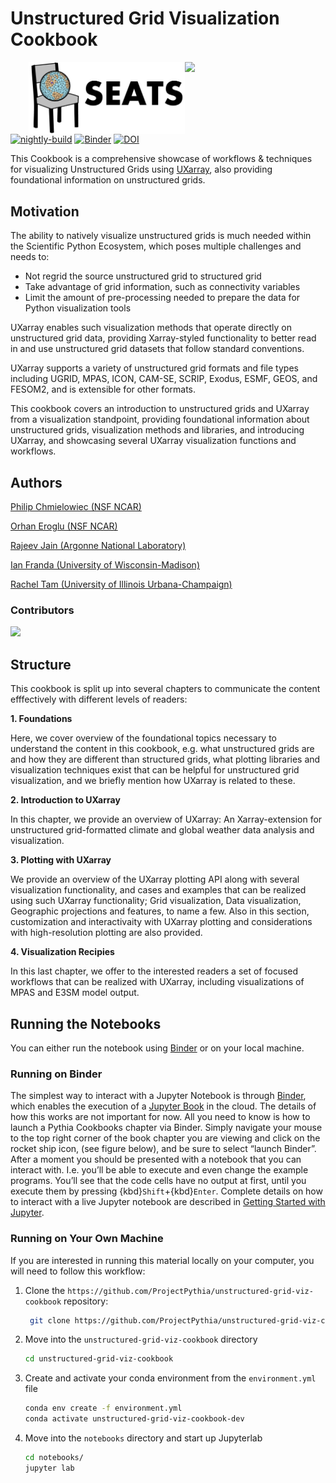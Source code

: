 # Unstructured Grid Visualization Cookbook

<p align="center">
  <img style="float: right;" src="https://raijin.ucar.edu/_static/images/logos/ProjectRaijin_Logo.png" width="225" />
  <img style="float: right;" src="https://raw.githubusercontent.com/ProjectPythia/unstructured-grid-viz-cookbook/main/notebooks/images/logos/SEATSLogoTransparent.png" width="250" />
</p>

[![nightly-build](https://github.com/ProjectPythia/unstructured-grid-viz-cookbook/actions/workflows/nightly-build.yaml/badge.svg)](https://github.com/ProjectPythia/unstructured-grid-viz-cookbook/actions/workflows/nightly-build.yaml)
[![Binder](https://binder.projectpythia.org/badge_logo.svg)](https://binder.projectpythia.org/v2/gh/ProjectPythia/unstructured-grid-viz-cookbook.git/main?labpath=notebooks)
[![DOI](https://zenodo.org/badge/DOI/10.5281/zenodo.10403389.svg)](https://doi.org/10.5281/zenodo.10403389)

This Cookbook is a comprehensive showcase of workflows & techniques for visualizing Unstructured Grids using [UXarray](https://uxarray.readthedocs.io/),
also providing foundational information on unstructured grids.

## Motivation

The ability to natively visualize unstructured grids is much needed within the Scientific Python Ecosystem,
which poses multiple challenges and needs to:

- Not regrid the source unstructured grid to structured grid
- Take advantage of grid information, such as connectivity variables
- Limit the amount of pre-processing needed to prepare the data for Python visualization tools

UXarray enables such visualization methods that operate directly on unstructured grid data, providing
Xarray-styled functionality to better read in and use unstructured grid datasets that follow standard
conventions.

UXarray supports a variety of unstructured grid formats and file types including UGRID, MPAS, ICON, CAM-SE,
SCRIP, Exodus, ESMF, GEOS, and FESOM2, and is extensible for other formats.

This cookbook covers an introduction to unstructured grids and UXarray from a visualization standpoint,
providing foundational information about unstructured grids, visualization methods and libraries, and
introducing UXarray, and showcasing several UXarray visualization functions and workflows.

## Authors

[Philip Chmielowiec (NSF NCAR)](https://github.com/philipc2)

[Orhan Eroglu (NSF NCAR)](https://github.com/erogluorhan)

[Rajeev Jain (Argonne National Laboratory)](https://github.com/rajeeja)

[Ian Franda (University of Wisconsin-Madison)](https://github.com/ifranda)

[Rachel Tam (University of Illinois Urbana-Champaign)](https://github.com/rytam2)

### Contributors

<a href="https://github.com/ProjectPythia/unstructured-grid-viz-cookbook/graphs/contributors">
  <img src="https://contrib.rocks/image?repo=ProjectPythia/unstructured-grid-viz-cookbook" />
</a>

## Structure

This cookbook is split up into several chapters to communicate the content efffectively with different
levels of readers:

**1. Foundations**

Here, we cover overview of the foundational topics necessary to understand the content in this cookbook,
e.g. what unstructured grids are and how they are different than structured grids, what plotting libraries
and visualization techniques exist that can be helpful for unstructured grid visualization, and we briefly
mention how UXarray is related to these.

**2. Introduction to UXarray**

In this chapter, we provide an overview of UXarray: An Xarray-extension for unstructured grid-formatted
climate and global weather data analysis and visualization.

**3. Plotting with UXarray**

We provide an overview of the UXarray plotting API along with several visualization functionality, and cases
and examples that can be realized using such UXarray functionality; Grid visualization, Data visualization,
Geographic projections and features, to name a few. Also in this section, customization and interactivaity
with UXarray plotting and considerations with high-resolution plotting are also provided.

**4. Visualization Recipies**

In this last chapter, we offer to the interested readers a set of focused workflows that can be realized
with UXarray, including visualizations of MPAS and E3SM model output.

## Running the Notebooks

You can either run the notebook using [Binder](https://binder.projectpythia.org/) or on your local machine.

### Running on Binder

The simplest way to interact with a Jupyter Notebook is through
[Binder](https://binder.projectpythia.org/), which enables the execution of a
[Jupyter Book](https://jupyterbook.org) in the cloud. The details of how this works are not
important for now. All you need to know is how to launch a Pythia
Cookbooks chapter via Binder. Simply navigate your mouse to
the top right corner of the book chapter you are viewing and click
on the rocket ship icon, (see figure below), and be sure to select
“launch Binder”. After a moment you should be presented with a
notebook that you can interact with. I.e. you’ll be able to execute
and even change the example programs. You’ll see that the code cells
have no output at first, until you execute them by pressing
{kbd}`Shift`\+{kbd}`Enter`. Complete details on how to interact with
a live Jupyter notebook are described in [Getting Started with
Jupyter](https://foundations.projectpythia.org/foundations/getting-started-jupyter).

### Running on Your Own Machine

If you are interested in running this material locally on your computer, you will need to follow this workflow:

1. Clone the `https://github.com/ProjectPythia/unstructured-grid-viz-cookbook` repository:

   ```bash
    git clone https://github.com/ProjectPythia/unstructured-grid-viz-cookbook.git
   ```

1. Move into the `unstructured-grid-viz-cookbook` directory
   ```bash
   cd unstructured-grid-viz-cookbook
   ```
1. Create and activate your conda environment from the `environment.yml` file
   ```bash
   conda env create -f environment.yml
   conda activate unstructured-grid-viz-cookbook-dev
   ```
1. Move into the `notebooks` directory and start up Jupyterlab
   ```bash
   cd notebooks/
   jupyter lab
   ```
